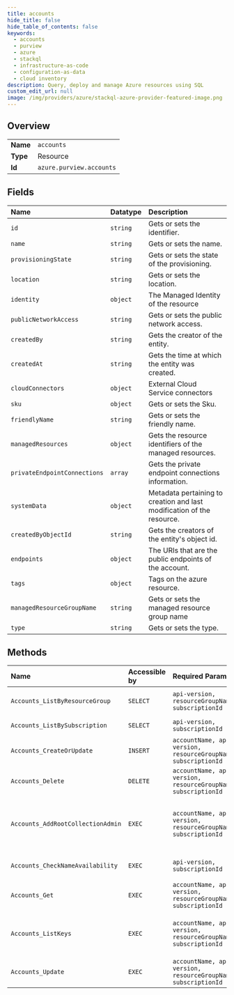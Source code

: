```yaml
---
title: accounts
hide_title: false
hide_table_of_contents: false
keywords:
  - accounts
  - purview
  - azure    
  - stackql
  - infrastructure-as-code
  - configuration-as-data
  - cloud inventory
description: Query, deploy and manage Azure resources using SQL
custom_edit_url: null
image: /img/providers/azure/stackql-azure-provider-featured-image.png
---
```

  
    

## Overview
<table><tbody>
<tr><td><b>Name</b></td><td><code>accounts</code></td></tr>
<tr><td><b>Type</b></td><td>Resource</td></tr>
<tr><td><b>Id</b></td><td><code>azure.purview.accounts</code></td></tr>
</tbody></table>

## Fields
| Name | Datatype | Description |
|:-----|:---------|:------------|
| `id` | `string` | Gets or sets the identifier. |
| `name` | `string` | Gets or sets the name. |
| `provisioningState` | `string` | Gets or sets the state of the provisioning. |
| `location` | `string` | Gets or sets the location. |
| `identity` | `object` | The Managed Identity of the resource |
| `publicNetworkAccess` | `string` | Gets or sets the public network access. |
| `createdBy` | `string` | Gets the creator of the entity. |
| `createdAt` | `string` | Gets the time at which the entity was created. |
| `cloudConnectors` | `object` | External Cloud Service connectors |
| `sku` | `object` | Gets or sets the Sku. |
| `friendlyName` | `string` | Gets or sets the friendly name. |
| `managedResources` | `object` | Gets the resource identifiers of the managed resources. |
| `privateEndpointConnections` | `array` | Gets the private endpoint connections information. |
| `systemData` | `object` | Metadata pertaining to creation and last modification of the resource. |
| `createdByObjectId` | `string` | Gets the creators of the entity's object id. |
| `endpoints` | `object` | The URIs that are the public endpoints of the account. |
| `tags` | `object` | Tags on the azure resource. |
| `managedResourceGroupName` | `string` | Gets or sets the managed resource group name |
| `type` | `string` | Gets or sets the type. |
## Methods
| Name | Accessible by | Required Params | Description |
|:-----|:--------------|:----------------|:------------|
| `Accounts_ListByResourceGroup` | `SELECT` | `api-version, resourceGroupName, subscriptionId` | List accounts in ResourceGroup |
| `Accounts_ListBySubscription` | `SELECT` | `api-version, subscriptionId` | List accounts in Subscription |
| `Accounts_CreateOrUpdate` | `INSERT` | `accountName, api-version, resourceGroupName, subscriptionId` | Creates or updates an account |
| `Accounts_Delete` | `DELETE` | `accountName, api-version, resourceGroupName, subscriptionId` | Deletes an account resource |
| `Accounts_AddRootCollectionAdmin` | `EXEC` | `accountName, api-version, resourceGroupName, subscriptionId` | Add the administrator for root collection associated with this account. |
| `Accounts_CheckNameAvailability` | `EXEC` | `api-version, subscriptionId` | Checks if account name is available. |
| `Accounts_Get` | `EXEC` | `accountName, api-version, resourceGroupName, subscriptionId` | Get an account |
| `Accounts_ListKeys` | `EXEC` | `accountName, api-version, resourceGroupName, subscriptionId` | List the authorization keys associated with this account. |
| `Accounts_Update` | `EXEC` | `accountName, api-version, resourceGroupName, subscriptionId` | Updates an account |
